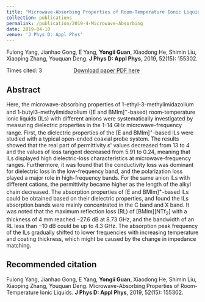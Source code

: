 ```yaml
---
title: "Microwave-Absorbing Properties of Room-Temperature Ionic Liquids"
collection: publications
permalink: /publication/2019-4-Microwave-Absorbing
date: 2019-04-10
venue: 'J Phys D: Appl Phys'
---
```


Fulong Yang, Jianhao Gong, E Yang, <b>Yongii Guan</b>, Xiaodong He, Shimin Liu, Xiaoping Zhang, Youquan Deng. <b>J Phys D: Appl Phys</b>, 2019, 52(15): 155302.

Times cited: 3 &nbsp; &nbsp; &nbsp; &nbsp; &nbsp; &nbsp; &nbsp; &nbsp; &nbsp; &nbsp; [Download paper PDF here](https://Yongji-Guan.github.io/files/2019-4.pdf)

## Abstract
Here, the microwave-absorbing properties of 1-ethyl-3-methylimidazolium and 1-butyl3-methylimidazolium ([E and BMIm]<sup>+</sup>-based) room-temperature ionic liquids (ILs) with different anions were systematically investigated by measuring dielectric properties in the 1–14 GHz microwave-frequency range. First, the dielectric properties of the [E and BMIm]<sup>+</sup>-based ILs were studied with a typical open-ended coaxial probe system. The results showed that the real part of permittivity ε' values decreased from 13 to 4 and the values of loss tangent decreased from 5.91 to 0.24, meaning that ILs displayed high dielectric-loss characteristics at microwave-frequency ranges. Furthermore, it was found that the conductivity loss was dominant for dielectric loss in the low-frequency band, and the polarization loss played a major role in high-frequency bands. For the same anion ILs with different cations, the permittivity became higher as the length of the alkyl chain decreased. The absorption properties of [E and BMIm]<sup>+</sup>-based ILs could be obtained based on their dielectric properties, and found the ILs absorption bands were mainly concentrated in the C band and X band. It was noted that the maximum reflection loss (RL) of [BMIm][NTf<sub>2</sub>] with a thickness of 4 mm reached −27.6 dB at 8.73 GHz, and the bandwidth of an RL less than −10 dB could be up to 4.3 GHz. The absorption peak frequency of the ILs gradually shifted to lower frequencies with increasing temperature and coating thickness, which might be caused by the change in impedance matching.

## Recommended citation
Fulong Yang, Jianhao Gong, E Yang, <b>Yongii Guan</b>, Xiaodong He, Shimin Liu, Xiaoping Zhang, Youquan Deng. Microwave-Absorbing Properties of Room-Temperature Ionic Liquids. <b>J Phys D: Appl Phys</b>, 2019, 52(15): 155302.